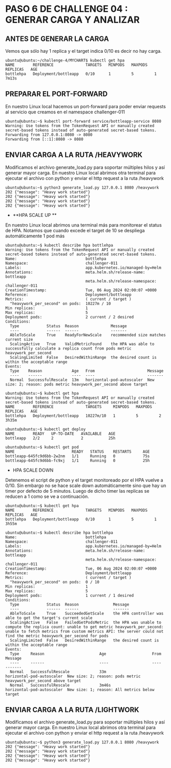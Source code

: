 # PASO 6 DE CHALLENGE 04 : GENERAR CARGA Y ANALIZAR

## ANTES DE GENERAR LA CARGA

Vemos que sólo hay 1 replica y el target indica 0/10 es decir no hay carga.
```
ubuntu@ubuntu:~/challenge-4/MYCHART$ kubectl get hpa
NAME        REFERENCE              TARGETS   MINPODS   MAXPODS   REPLICAS   AGE
bottlehpa   Deployment/bottleapp   0/10      1         5         1          7m13s
```

## PREPARAR EL PORT-FORWARD
En nuestro Linux local hacemos un port-forward para poder enviar requests al servicio que creamos en el namespace challenger-011

```
ubuntu@ubuntu:~$ kubectl port-forward service/bottleapp-service 8080
Warning: Use tokens from the TokenRequest API or manually created secret-based tokens instead of auto-generated secret-based tokens.
Forwarding from 127.0.0.1:8080 -> 8080
Forwarding from [::1]:8080 -> 8080

```

## ENVIAR CARGA A LA RUTA /HEAVYWORK
Modificamos el archivo generate_load.py para soportar múltiples hilos y así generar mayor carga. En nuestro Linux local abrimos otra terminal para ejecutar el archivo con python y enviar el http request a la ruta /heavywork

```
ubuntu@ubuntu:~$ python3 generate_load.py 127.0.0.1 8080 /heavywork
202 {"message": "Heavy work started"}
202 {"message": "Heavy work started"}
202 {"message": "Heavy work started"}
202 {"message": "Heavy work started"}

```

 - **HPA SCALE UP **

En nuestro Linux local abrimos una terminal más para monitorear el status de HPA. Notamos que cuando excede el target de 10 se despliega automáticamente 1 pod más

```
ubuntu@ubuntu:~$ kubectl describe hpa bottlehpa
Warning: Use tokens from the TokenRequest API or manually created secret-based tokens instead of auto-generated secret-based tokens.
Name:                              bottlehpa
Namespace:                         challenger-011
Labels:                            app.kubernetes.io/managed-by=Helm
Annotations:                       meta.helm.sh/release-name: bottleapp
                                   meta.helm.sh/release-namespace: challenger-011
CreationTimestamp:                 Tue, 06 Aug 2024 02:00:07 +0000
Reference:                         Deployment/bottleapp
Metrics:                           ( current / target )
  "heavywork_per_second" on pods:  10227m / 10
Min replicas:                      1
Max replicas:                      5
Deployment pods:                   2 current / 2 desired
Conditions:
  Type            Status  Reason              Message
  ----            ------  ------              -------
  AbleToScale     True    ReadyForNewScale    recommended size matches current size
  ScalingActive   True    ValidMetricFound    the HPA was able to successfully calculate a replica count from pods metric heavywork_per_second
  ScalingLimited  False   DesiredWithinRange  the desired count is within the acceptable range
Events:
  Type    Reason             Age   From                       Message
  ----    ------             ----  ----                       -------
  Normal  SuccessfulRescale  13m   horizontal-pod-autoscaler  New size: 2; reason: pods metric heavywork_per_second above target
```
```
ubuntu@ubuntu:~$ kubectl get hpa
Warning: Use tokens from the TokenRequest API or manually created secret-based tokens instead of auto-generated secret-based tokens.
NAME        REFERENCE              TARGETS     MINPODS   MAXPODS   REPLICAS   AGE
bottlehpa   Deployment/bottleapp   10227m/10   1         5         2          3h35m
```
```
ubuntu@ubuntu:~$ kubectl get deploy
NAME        READY   UP-TO-DATE   AVAILABLE   AGE
bottleapp   2/2     2            2           25h
```
```
ubuntu@ubuntu:~$ kubectl get pod
NAME                         READY   STATUS    RESTARTS     AGE
bottleapp-645fc9d6bb-2w2nm   1/1     Running   0            75s
bottleapp-645fc9d6bb-fc9xj   1/1     Running   0            25h
```

- HPA SCALE DOWN

Detenemos el script de python y el target monitoreado por el HPA vuelve a 0/10. Sin embargo no se hace scale down automáticamente sino que hay un timer por defecto de 5 minutos.  Luego de dicho timer las replicas se reducen a 1 como se ve a continuación.

```
ubuntu@ubuntu:~$ kubectl get hpa
NAME        REFERENCE              TARGETS   MINPODS   MAXPODS   REPLICAS   AGE
bottlehpa   Deployment/bottleapp   0/10      1         5         1          3h55m
```

```
ubuntu@ubuntu:~$ kubectl describe hpa bottlehpa
Name:                              bottlehpa
Namespace:                         challenger-011
Labels:                            app.kubernetes.io/managed-by=Helm
Annotations:                       meta.helm.sh/release-name: bottleapp
                                   meta.helm.sh/release-namespace: challenger-011
CreationTimestamp:                 Tue, 06 Aug 2024 02:00:07 +0000
Reference:                         Deployment/bottleapp
Metrics:                           ( current / target )
  "heavywork_per_second" on pods:  0 / 10
Min replicas:                      1
Max replicas:                      5
Deployment pods:                   1 current / 1 desired
Conditions:
  Type            Status  Reason               Message
  ----            ------  ------               -------
  AbleToScale     True    SucceededGetScale    the HPA controller was able to get the target's current scale
  ScalingActive   False   FailedGetPodsMetric  the HPA was unable to compute the replica count: unable to get metric heavywork_per_second: unable to fetch metrics from custom metrics API: the server could not find the metric heavywork_per_second for pods
  ScalingLimited  False   DesiredWithinRange   the desired count is within the acceptable range
Events:
  Type     Reason                        Age                    From                       Message
  ----     ------                        ----                   ----                       -------
  Normal   SuccessfulRescale             33m                    horizontal-pod-autoscaler  New size: 2; reason: pods metric heavywork_per_second above target
  Normal   SuccessfulRescale             3m46s                  horizontal-pod-autoscaler  New size: 1; reason: All metrics below target
```


## ENVIAR CARGA A LA RUTA /LIGHTWORK
Modificamos el archivo generate_load.py para soportar múltiples hilos y así generar mayor carga. En nuestro Linux local abrimos otra terminal para ejecutar el archivo con python y enviar el http request a la ruta /heavywork

```
ubuntu@ubuntu:~$ python3 generate_load.py 127.0.0.1 8080 /heavywork
202 {"message": "Heavy work started"}
202 {"message": "Heavy work started"}
202 {"message": "Heavy work started"}
202 {"message": "Heavy work started"}

